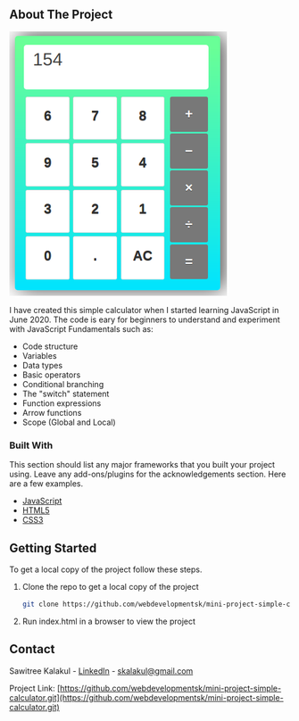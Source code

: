 ## About The Project

![Simple Calculator Screen Shot](/app.png "Simple Calculator Screen Shot")

I have created this simple calculator when I started learning JavaScript in June 2020. The code is eary for beginners to understand and experiment with JavaScript Fundamentals such as:

* Code structure
* Variables
* Data types
* Basic operators
* Conditional branching
* The "switch" statement
* Function expressions
* Arrow functions
* Scope (Global and Local)

### Built With

This section should list any major frameworks that you built your project using. Leave any add-ons/plugins for the acknowledgements section. Here are a few examples.
* [JavaScript](https://www.javascript.com/)
* [HTML5](https://www.w3schools.com/html/)
* [CSS3](https://css-tricks.com/)


## Getting Started

To get a local copy of the project follow these steps.

1. Clone the repo to get a local copy of the project
   ```sh
   git clone https://github.com/webdevelopmentsk/mini-project-simple-calculator.git
   ```
2. Run index.html in a browser to view the project


## Contact

Sawitree Kalakul - [LinkedIn](https://www.linkedin.com/in/sawitree-kalakul) - skalakul@gmail.com

Project Link: [https://github.com/webdevelopmentsk/mini-project-simple-calculator.git](https://github.com/webdevelopmentsk/mini-project-simple-calculator.git)

